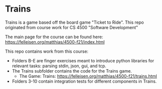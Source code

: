# Trains
Trains is a game based off the board game "Ticket to Ride". This repo originated from course work for CS 4500 "Software Development"

The main page for the course can be found here: https://felleisen.org/matthias/4500-f21/index.html

This repo contains work from this course:
  - Folders B-E are finger exercises meant to introduce python libraries for relevant tasks: parsing stdin, json, gui, and tcp.
  - The Trains subfolder contains the code for the Trains game.
    - The Game: Trains: https://felleisen.org/matthias/4500-f21/trains.html
  - Folders 3-10 contain integration tests for different components in Trains.
  
  
